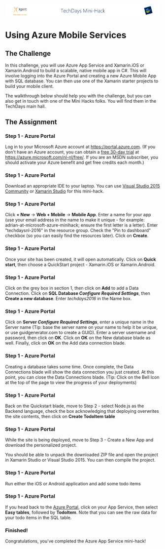 ![Xpirit TechDays MiniHack Banner](../HackBanner-s.png)
# Using Azure Mobile Services

## The Challenge ##

In this challenge, you will use Azure App Service and Xamarin.iOS or Xamarin.Android to build a scalable, native mobile app in C#.  This will involve logging into the Azure Portal and creating a new Azure Mobile App with SQL database.  You can then use one of the Xamarin starter projects to build your mobile client.

The walkthrough below should help you with the challenge, but you can also get in touch with one of the Mini Hacks folks. You will find them in the TechDays main hall.

## The Assignment ##

### Step 1 - Azure Portal ###
Log in to your Microsoft Azure account at https://portal.azure.com.  (If you don't have an Azure account, you can obtain a [free 30-day trial](https://azure.microsoft.com/nl-nl/free/) at https://azure.microsoft.com/nl-nl/free/. If you are an MSDN subscriber, you should activate your Azure benefit and get free credits each month.)

### Step 1 - Azure Portal ###
Download an appropriate IDE to your laptop. You can use [Visual Studio 2015 Community](http://visualstudio.com) or [Xamarin Studio](https://www.xamarin.com/download) for this mini-hack.

### Step 1 - Azure Portal ###
Click **+ New** -> **Web + Mobile** -> **Mobile App**.  Enter a name for your app (use your email address in the name to make it unique - for example: adrian-at-microsoft-azure-minihack; ensure the first letter is a letter).  Enter "techdaysnl-2016" in the resource group.  Check the "Pin to dashboard" checkbox (so you can easily find the resources later).   Click on **Create**.

### Step 1 - Azure Portal ###
Once your site has been created, it will open automatically.  Click on **Quick start**, then choose a QuickStart project - Xamarin.iOS or Xamarin.Android.

### Step 1 - Azure Portal ###
Click on the grey box in section 1, then click on **Add** to add a Data Connection.  Click on **SQL Database _Configure Required Settings_**, then **Create a new database**.  Enter _techdays2016_ in the Name box.

### Step 1 - Azure Portal ###
Click on **Server _Configure Required Settings_**, enter a unique name in the Server name (Tip: base the server name on your name to help it be unique, or use guidgenerator.com to create a GUID).  Enter a server username and password, then click on **OK**.  Click on **OK** on the New database blade as well.  Finally, click on **OK** on the Add data connection blade.

### Step 1 - Azure Portal ###
Creating a database takes some time.  Once complete, the Data Connections blade will show the data connection you just created.  At this point, you can close the Data Connections blade.  (Tip: Click on the Bell Icon at the top of the page to view the progress of your deployments)

### Step 1 - Azure Portal ###
Back on the Quickstart blade, move to Step 2 - select Node.js as the Backend language, check the box acknowledging that deploying overwrites the site contents, then click on **Create TodoItem table**

### Step 1 - Azure Portal ###
While the site is being deployed, move to Step 3 - Create a New App and download the personalized project.  

You should be able to unpack the downloaded ZIP file and open the project in Xamarin Studio or Visual Studio 2015.  You can then compile the project.

### Step 1 - Azure Portal ###
Run either the iOS or Android application and add some todo items

### Step 1 - Azure Portal ###
If you head back to the [Azure Portal](https://portal.azure.com), click on your App Service, then select **Easy tables**, followed by **TodoItem**.  Note that you can see the raw data for your todo items in the SQL table.

### Finished! ###
Congratulations, you've completed the Azure App Service mini-hack!